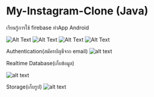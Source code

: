 # My-Instagram-Clone (Java)

เรียนรู้การใช้ firebase ทำApp Android 

![Alt Text](https://s8.gifyu.com/images/20201115-081502-720x1280.gif)
![Alt Text](https://s8.gifyu.com/images/20201115-093605-720x1280.gif)
![Alt Text](https://s8.gifyu.com/images/20201115-094708-720x1280.gif)
![Alt Text](https://s8.gifyu.com/images/20201115-101149-720x1280.gif)

Authentication(สมัครบัญชีจาก email)
![alt text](https://i.ibb.co/WpB6FCT/003.png)

Realtime Database(เก็บข้อมูล)

![alt text](https://i.ibb.co/v3HkW4B/001.png)

Storage(เก็บรูป)
![alt text](https://i.ibb.co/tLBtv6J/000.png)



